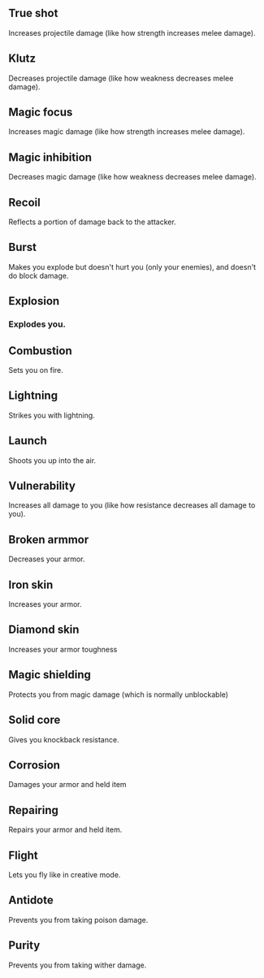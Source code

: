 ## True shot
Increases projectile damage (like how strength increases melee damage).

## Klutz
Decreases projectile damage (like how weakness decreases melee damage).

## Magic focus
Increases magic damage (like how strength increases melee damage).

## Magic inhibition
Decreases magic damage (like how weakness decreases melee damage).

## Recoil
Reflects a portion of damage back to the attacker.

## Burst
Makes you explode but doesn't hurt you (only your enemies), and doesn't do block damage.

## Explosion
### Explodes you.

## Combustion
Sets you on fire.

## Lightning
Strikes you with lightning.

## Launch
Shoots you up into the air.

## Vulnerability
Increases all damage to you (like how resistance decreases all damage to you).

## Broken armmor
Decreases your armor.

## Iron skin
Increases your armor.

## Diamond skin
Increases your armor toughness

## Magic shielding
Protects you from magic damage (which is normally unblockable)

## Solid core
Gives you knockback resistance.

## Corrosion
Damages your armor and held item

## Repairing
Repairs your armor and held item.

## Flight
Lets you fly like in creative mode.

## Antidote
Prevents you from taking poison damage.

## Purity
Prevents you from taking wither damage.

